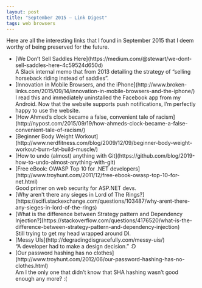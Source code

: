 ```yaml
---
layout: post
title: "September 2015 — Link Digest"
tags: web browsers
---
```


Here are all the interesting links that I found in September 2015 that I deem worthy of being preserved for the future.

<ul>
<li markdown="span"> [We Don’t Sell Saddles Here](https://medium.com/@stewart/we-dont-sell-saddles-here-4c59524d650d)
<br>
A Slack internal memo that from 2013 detailing the strategy of “selling horseback riding instead of saddles”.
</li>

<li markdown="span"> [Innovation in Mobile Browsers, and the iPhone](http://www.broken-links.com/2015/09/14/innovation-in-mobile-browsers-and-the-iphone/)
<br>
I read this and immediately uninstalled the Facebook app from my Android. Now that the website supports push notifications, I’m perfectly happy to use the website.
</li>

<li markdown="span"> [How Ahmed’s clock became a false, convenient tale of racism](http://nypost.com/2015/09/19/how-ahmeds-clock-became-a-false-convenient-tale-of-racism/)</li>

<li markdown="span"> [Beginner Body Weight Workout](http://www.nerdfitness.com/blog/2009/12/09/beginner-body-weight-workout-burn-fat-build-muscle/)</li>

<li markdown="span"> [How to undo (almost) anything with Git](https://github.com/blog/2019-how-to-undo-almost-anything-with-git)</li>

<li markdown="span"> [Free eBook: OWASP Top 10 for .NET developers](http://www.troyhunt.com/2011/12/free-ebook-owasp-top-10-for-net.html)
<br>
Good primer on web security for ASP.NET devs.
</li>

<li markdown="span"> [Why aren't there any sieges in Lord of The Rings?](https://scifi.stackexchange.com/questions/103487/why-arent-there-any-sieges-in-lord-of-the-rings)</li>

<li markdown="span"> [What is the difference between Strategy pattern and Dependency Injection?](https://stackoverflow.com/questions/4176520/what-is-the-difference-between-strategy-pattern-and-dependency-injection)
<br>
Still trying to get my head wrapped around DI.
</li>

<li markdown="span"> [Messy UIs](http://degradingdisgracefully.com/messy-uis/)
<br>
“A developer had to make a design decision.” <span class="emoticon">:D</span>
</li>

<li markdown="span"> [Our password hashing has no clothes](http://www.troyhunt.com/2012/06/our-password-hashing-has-no-clothes.html)
<br>
Am I the only one that didn’t know that SHA hashing wasn’t good enough any more? <span class="emoticon">:(</span>
</li>